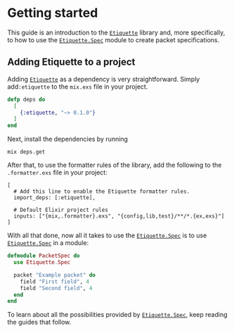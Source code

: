 # Getting started

This guide is an introduction to the [`Etiquette`](`Etiquette`) library and,
more specifically, to how to use the [`Etiquette.Spec`](`Etiquette.Spec`) module
to create packet specifications.

## Adding Etiquette to a project

Adding [`Etiquette`](`Etiquette`) as a dependency is very straightforward.
Simply add`:etiquette` to the `mix.exs` file in your project.

```elixir
defp deps do
  [
    {:etiquette, "~> 0.1.0"}
  ]
end
```

Next, install the dependencies by running

```
mix deps.get
```

After that, to use the formatter rules of the library, add the following to the
`.formatter.exs` file in your project:

```
[
  # Add this line to enable the Etiquette formatter rules.
  import_deps: [:etiquette],

  # Default Elixir project rules
  inputs: ["{mix,.formatter}.exs", "{config,lib,test}/**/*.{ex,exs}"]
]
```

With all that done, now all it takes to use the
[`Etiquette.Spec`](`Etiquette.Spec`) is to use
[`Etiquette.Spec`](`Etiquette.Spec`) in a module:

```elixir
defmodule PacketSpec do
  use Etiquette.Spec

  packet "Example packet" do
    field "First field", 4
    field "Second field", 4
  end
end
```

To learn about all the possibilities provided by
[`Etiquette.Spec`](`Etiquette.Spec`), keep reading the guides that follow.
